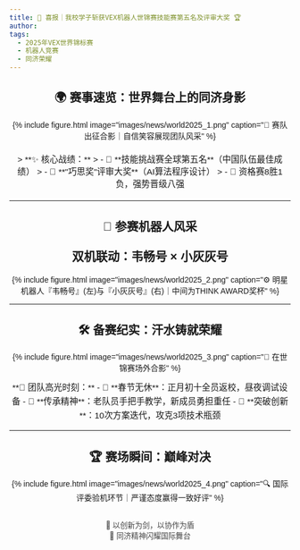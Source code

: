 ```yaml
---
title: 🎉 喜报｜我校学子斩获VEX机器人世锦赛技能赛第五名及评审大奖 🏆
author: 
tags:
  - 2025年VEX世界锦标赛
  - 机器人竞赛
  - 同济荣耀
---
```


<div style="text-align: center; font-family: 'Microsoft YaHei', sans-serif;">

## 🌍 赛事速览：世界舞台上的同济身影

{% include figure.html 
   image="images/news/world2025_1.png" 
   caption="👫 赛队出征合影｜自信笑容展现团队风采" 
%}

<div style="font-size: 1.1em; margin: 20px 0;">
> **✨ 核心战绩：**  
> - 🥇 **技能挑战赛全球第五名**（中国队伍最佳成绩）  
> - 🏅 **"巧思奖"评审大奖**（AI算法程序设计）  
> - 🚀 资格赛8胜1负，强势晋级八强  
</div>

---

## 🤖 参赛机器人风采

### <span style="font-size: 1.3em;">双机联动：韦畅号 × 小灰灰号</span>
{% include figure.html 
   image="images/news/world2025_2.png" 
   caption="⚙️ 明星机器人『韦畅号』(左)与『小灰灰号』(右)｜中间为THINK AWARD奖杯" 
%}

---

## 🛠️ 备赛纪实：汗水铸就荣耀

{% include figure.html 
   image="images/news/world2025_3.png" 
   caption="🌙 在世锦赛场外合影" 
%}

<div style="font-size: 1.1em; line-height: 1.6;">
**🌟 团队高光时刻：**  
- 📅 **春节无休**：正月初十全员返校，昼夜调试设备  
- 🧠 **传承精神**：老队员手把手教学，新成员勇担重任  
- 🔄 **突破创新**：10次方案迭代，攻克3项技术瓶颈  
</div>

---

## 🏆 赛场瞬间：巅峰对决

{% include figure.html 
   image="images/news/world2025_4.png" 
   caption="🔍 国际评委验机环节｜严谨态度赢得一致好评" 
%}

</div>

<div style="text-align: center; margin-top: 30px; color: #444; font-size: 0.95em;">
🎇 以创新为剑，以协作为盾<br>
🏅 同济精神闪耀国际舞台
</div>